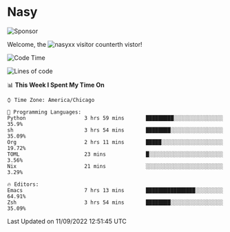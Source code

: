 # Nasy

<!--
<p align="center">
<img height="200" src="https://github-readme-stats.vercel.app/api?username=nasyxx&count_private=true&show_icons=true&theme=dracula&include_all_commits=true"/>
<img height="200" src="https://github-readme-stats.vercel.app/api/top-langs/?username=nasyxx&theme=dracula&hide=html,jupyter+notebook&count_private=true&show_icons=true"/>
</p>

  
----------------
-->

![Sponsor](https://img.shields.io/static/v1.svg?label=Sponsor&message=%E2%9D%A4&logo=GitHub&style=flat&color=pink)
 
Welcome, the ![nasyxx visitor counter](https://count.getloli.com/get/@nasyxx?theme=rule34)th vistor!
 
<!--START_SECTION:waka-->
![Code Time](http://img.shields.io/badge/Code%20Time-2%2C623%20hrs%2049%20mins-blue)

![Lines of code](https://img.shields.io/badge/From%20Hello%20World%20I%27ve%20Written-5%20Million%20lines%20of%20code-blue)

📊 **This Week I Spent My Time On** 

```text
⌚︎ Time Zone: America/Chicago

💬 Programming Languages: 
Python                   3 hrs 59 mins       █████████░░░░░░░░░░░░░░░░   35.9% 
sh                       3 hrs 54 mins       ████████░░░░░░░░░░░░░░░░░   35.09% 
Org                      2 hrs 11 mins       █████░░░░░░░░░░░░░░░░░░░░   19.72% 
TOML                     23 mins             █░░░░░░░░░░░░░░░░░░░░░░░░   3.56% 
Nix                      21 mins             ░░░░░░░░░░░░░░░░░░░░░░░░░   3.29%

🔥 Editors: 
Emacs                    7 hrs 13 mins       ████████████████░░░░░░░░░   64.91% 
Zsh                      3 hrs 54 mins       ████████░░░░░░░░░░░░░░░░░   35.09%

```


 Last Updated on 11/09/2022 12:51:45 UTC
<!--END_SECTION:waka-->

<!-- ![visitors](https://visitor-badge.laobi.icu/badge?page_id=nasyxx.nasyxx) -->
